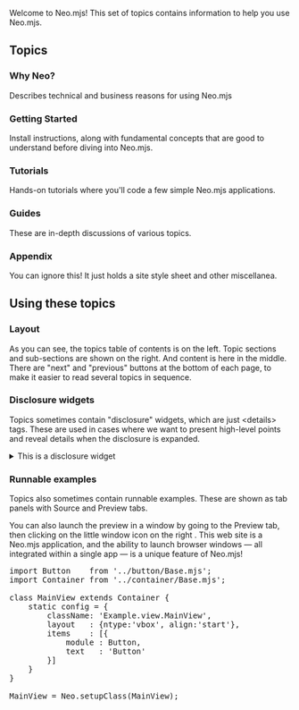 Welcome to Neo.mjs! This set of topics contains information to help you use Neo.mjs. 


## Topics

### Why Neo?

Describes technical and business reasons for using Neo.mjs

### Getting Started

Install instructions, along with fundamental concepts that are good to understand before diving into Neo.mjs.

### Tutorials

Hands-on tutorials where you'll code a few simple Neo.mjs applications.

### Guides

These are in-depth discussions of various topics.

### Appendix

You can ignore this! It just holds a site style sheet and other miscellanea.

## Using these topics

### Layout 

As you can see, the topics table of contents is on the left. Topic sections and sub-sections are shown on the right.
And content is here in the middle. There are "next" and "previous" buttons at the bottom of each page, to make it
easier to read several topics in sequence. 

### Disclosure widgets

Topics sometimes contain "disclosure" widgets, which are just &lt;details> tags. These are used in cases 
where we want to present high-level points and reveal details when the disclosure is expanded.

<details>
<summary>This is a disclosure widget</summary>
<p style="background-color:lightgreen;padding:8px">This is a fascinating piece of information which is revealed when the widget is expanded.</p>
</details>

### Runnable examples

Topics also sometimes contain runnable examples. These are shown as tab panels with Source and Preview tabs.

You can also launch the preview in a window by going to the Preview tab, then clicking on the little window
icon on the right  <span class="far fa-xs fa-window-maximize"></span>. This web site is a Neo.mjs application,
and the ability to launch browser windows &mdash; all integrated within a single app &mdash; is a unique feature of Neo.mjs!

<pre data-neo>
import Button    from '../button/Base.mjs';
import Container from '../container/Base.mjs';

class MainView extends Container {
    static config = {
        className: 'Example.view.MainView',
        layout   : {ntype:'vbox', align:'start'},
        items    : [{
            module : Button,
            text   : 'Button'
        }]
    }
}

MainView = Neo.setupClass(MainView);
</pre>
